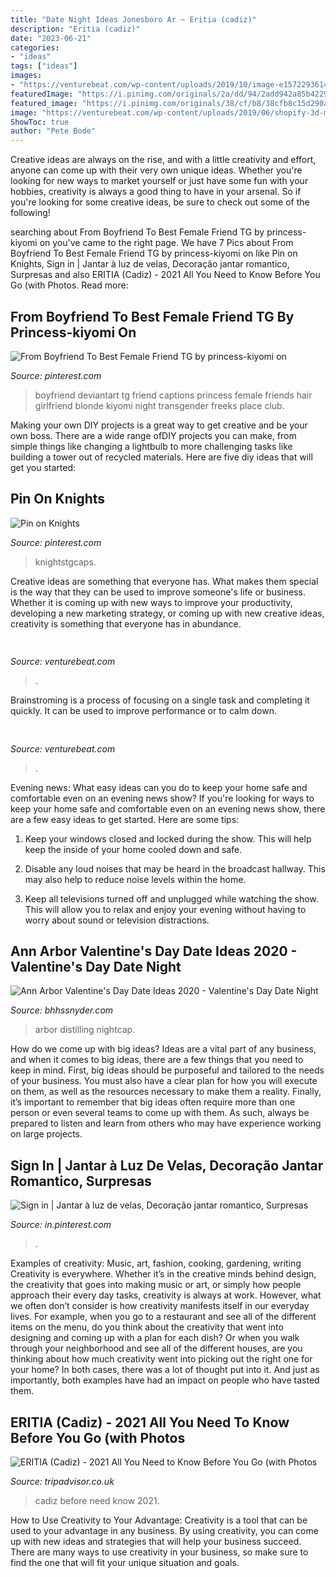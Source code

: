 ```yaml
---
title: "Date Night Ideas Jonesboro Ar ~ Eritia (cadiz)"
description: "Eritia (cadiz)"
date: "2023-06-21"
categories:
- "ideas"
tags: ["ideas"]
images:
- "https://venturebeat.com/wp-content/uploads/2019/10/image-e1572293614959.png"
featuredImage: "https://i.pinimg.com/originals/2a/dd/94/2add942a85b4229a3681d20dcd49dd2c.jpg"
featured_image: "https://i.pinimg.com/originals/38/cf/b8/38cfb8c15d290a29dae65efaaf13ab54.png"
image: "https://venturebeat.com/wp-content/uploads/2019/06/shopify-3d-models.jpg"
ShowToc: true
author: "Pete Bode"
---
```



Creative ideas are always on the rise, and with a little creativity and effort, anyone can come up with their very own unique ideas. Whether you're looking for new ways to market yourself or just have some fun with your hobbies, creativity is always a good thing to have in your arsenal. So if you're looking for some creative ideas, be sure to check out some of the following!

	

		
searching about From Boyfriend To Best Female Friend TG by princess-kiyomi on you've came to the right page. We have 7 Pics about From Boyfriend To Best Female Friend TG by princess-kiyomi on like Pin on Knights, Sign in | Jantar à luz de velas, Decoração jantar romantico, Surpresas and also ERITIA (Cadiz) - 2021 All You Need to Know Before You Go (with Photos. Read more:
		
    
## From Boyfriend To Best Female Friend TG By Princess-kiyomi On

<img loading=lazy src="https://i.pinimg.com/originals/38/cf/b8/38cfb8c15d290a29dae65efaaf13ab54.png" onerror="this.onerror=null;this.src='https://tse1.mm.bing.net/th?id=OIP.6plGUgYn01QKEm9mTGv4VQHaFj&amp;pid=15.1';" alt="From Boyfriend To Best Female Friend TG by princess-kiyomi on">

_Source: pinterest.com_

>boyfriend deviantart tg friend captions princess female friends hair girlfriend blonde kiyomi night transgender freeks place club. 

	

Making your own DIY projects is a great way to get creative and be your own boss. There are a wide range ofDIY projects you can make, from simple things like changing a lightbulb to more challenging tasks like building a tower out of recycled materials. Here are five diy ideas that will get you started: 

    
## Pin On Knights

<img loading=lazy src="https://i.pinimg.com/736x/8a/21/39/8a21398d03cf597e8b7695030b41af5e.jpg" onerror="this.onerror=null;this.src='https://tse4.mm.bing.net/th?id=OIP.iGWH_jv-7Z1vHLssyg-6dAHaGL&amp;pid=15.1';" alt="Pin on Knights">

_Source: pinterest.com_

>knightstgcaps. 

	

Creative ideas are something that everyone has. What makes them special is the way that they can be used to improve someone's life or business. Whether it is coming up with new ways to improve your productivity, developing a new marketing strategy, or coming up with new creative ideas, creativity is something that everyone has in abundance.

    
## 

<img loading=lazy src="https://venturebeat.com/wp-content/uploads/2019/06/shopify-3d-models.jpg" onerror="this.onerror=null;this.src='https://tse1.mm.bing.net/th?id=OIP.TT16MF0Uq6X0jOCyCSpPPwHaEo&amp;pid=15.1';" alt="">

_Source: venturebeat.com_

>. 

	

Brainstroming is a process of focusing on a single task and completing it quickly. It can be used to improve performance or to calm down.

    
## 

<img loading=lazy src="https://venturebeat.com/wp-content/uploads/2019/10/image-e1572293614959.png" onerror="this.onerror=null;this.src='https://tse4.mm.bing.net/th?id=OIP.iPt953tqzs0RBzbh_rceXwHaDs&amp;pid=15.1';" alt="">

_Source: venturebeat.com_

>. 

	

Evening news: What easy ideas can you do to keep your home safe and comfortable even on an evening news show?
If you're looking for ways to keep your home safe and comfortable even on an evening news show, there are a few easy ideas to get started. Here are some tips:
1. Keep your windows closed and locked during the show. This will help keep the inside of your home cooled down and safe.

2. Disable any loud noises that may be heard in the broadcast hallway. This may also help to reduce noise levels within the home.

3. Keep all televisions turned off and unplugged while watching the show. This will allow you to relax and enjoy your evening without having to worry about sound or television distractions.

    
## Ann Arbor Valentine&#039;s Day Date Ideas 2020 - Valentine&#039;s Day Date Night

<img loading=lazy src="https://www.bhhssnyder.com/files/2020/01/Ann-Arbor-Valentines-Day-Ideas-2020-Dimly-lit-bars-928x690.jpg" onerror="this.onerror=null;this.src='https://tse3.mm.bing.net/th?id=OIP.YvGigPNna8KCgiCMDcWDqgHaFg&amp;pid=15.1';" alt="Ann Arbor Valentine&#039;s Day Date Ideas 2020 - Valentine&#039;s Day Date Night">

_Source: bhhssnyder.com_

>arbor distilling nightcap. 

	

How do we come up with big ideas?
Ideas are a vital part of any business, and when it comes to big ideas, there are a few things that you need to keep in mind. First, big ideas should be purposeful and tailored to the needs of your business. You must also have a clear plan for how you will execute on them, as well as the resources necessary to make them a reality. Finally, it’s important to remember that big ideas often require more than one person or even several teams to come up with them. As such, always be prepared to listen and learn from others who may have experience working on large projects.

    
## Sign In | Jantar à Luz De Velas, Decoração Jantar Romantico, Surpresas

<img loading=lazy src="https://i.pinimg.com/originals/2a/dd/94/2add942a85b4229a3681d20dcd49dd2c.jpg" onerror="this.onerror=null;this.src='https://tse1.mm.bing.net/th?id=OIP.gR1NH--CTRPZxSzYs4wgjAHaL6&amp;pid=15.1';" alt="Sign in | Jantar à luz de velas, Decoração jantar romantico, Surpresas">

_Source: in.pinterest.com_

>. 

	

Examples of creativity: Music, art, fashion, cooking, gardening, writing
Creativity is everywhere. Whether it’s in the creative minds behind design, the creativity that goes into making music or art, or simply how people approach their every day tasks, creativity is always at work. However, what we often don’t consider is how creativity manifests itself in our everyday lives. For example, when you go to a restaurant and see all of the different items on the menu, do you think about the creativity that went into designing and coming up with a plan for each dish? Or when you walk through your neighborhood and see all of the different houses, are you thinking about how much creativity went into picking out the right one for your home? In both cases, there was a lot of thought put into it. And just as importantly, both examples have had an impact on people who have tasted them.

    
## ERITIA (Cadiz) - 2021 All You Need To Know Before You Go (with Photos

<img loading=lazy src="https://media-cdn.tripadvisor.com/media/photo-s/12/65/6d/a5/obra-de-pintura.jpg" onerror="this.onerror=null;this.src='https://tse4.mm.bing.net/th?id=OIP.qJfXrHRDiD5ctGSxANrCFAAAAA&amp;pid=15.1';" alt="ERITIA (Cadiz) - 2021 All You Need to Know Before You Go (with Photos">

_Source: tripadvisor.co.uk_

>cadiz before need know 2021. 

	

How to Use Creativity to Your Advantage:
Creativity is a tool that can be used to your advantage in any business. By using creativity, you can come up with new ideas and strategies that will help your business succeed. There are many ways to use creativity in your business, so make sure to find the one that will fit your unique situation and goals.

